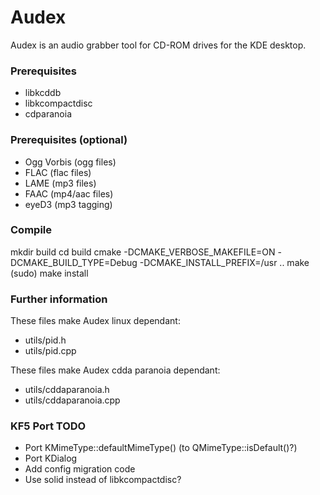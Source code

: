 Audex
=====

Audex is an audio grabber tool for CD-ROM drives for the KDE desktop.

### Prerequisites

* libkcddb
* libkcompactdisc
* cdparanoia

### Prerequisites (optional)

* Ogg Vorbis (ogg files)
* FLAC (flac files)
* LAME (mp3 files)
* FAAC (mp4/aac files)
* eyeD3 (mp3 tagging)

### Compile

mkdir build
cd build
cmake -DCMAKE_VERBOSE_MAKEFILE=ON -DCMAKE_BUILD_TYPE=Debug -DCMAKE_INSTALL_PREFIX=/usr ..
make
(sudo) make install

### Further information

These files make Audex linux dependant:

* utils/pid.h
* utils/pid.cpp

These files make Audex cdda paranoia dependant:

* utils/cddaparanoia.h
* utils/cddaparanoia.cpp

### KF5 Port TODO

* Port KMimeType::defaultMimeType() (to QMimeType::isDefault()?)
* Port KDialog
* Add config migration code
* Use solid instead of libkcompactdisc?

